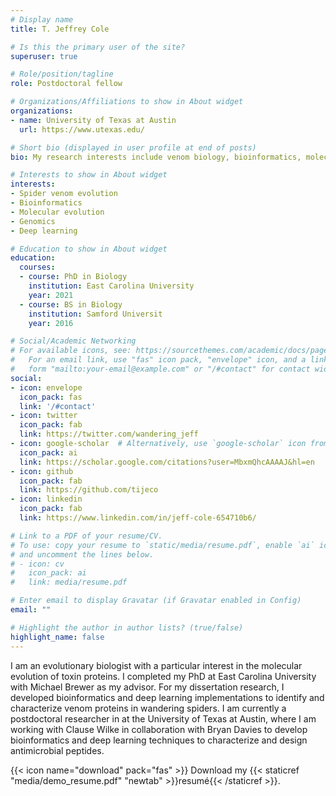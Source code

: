 ```yaml
---
# Display name
title: T. Jeffrey Cole

# Is this the primary user of the site?
superuser: true

# Role/position/tagline
role: Postdoctoral fellow 

# Organizations/Affiliations to show in About widget
organizations:
- name: University of Texas at Austin
  url: https://www.utexas.edu/

# Short bio (displayed in user profile at end of posts)
bio: My research interests include venom biology, bioinformatics, molecular evolution, genomics, and deep learning.

# Interests to show in About widget
interests:
- Spider venom evolution
- Bioinformatics
- Molecular evolution
- Genomics
- Deep learning

# Education to show in About widget
education:
  courses:
  - course: PhD in Biology
    institution: East Carolina University
    year: 2021
  - course: BS in Biology
    institution: Samford Universit
    year: 2016

# Social/Academic Networking
# For available icons, see: https://sourcethemes.com/academic/docs/page-builder/#icons
#   For an email link, use "fas" icon pack, "envelope" icon, and a link in the
#   form "mailto:your-email@example.com" or "/#contact" for contact widget.
social:
- icon: envelope
  icon_pack: fas
  link: '/#contact'
- icon: twitter
  icon_pack: fab
  link: https://twitter.com/wandering_jeff
- icon: google-scholar  # Alternatively, use `google-scholar` icon from `ai` icon pack
  icon_pack: ai
  link: https://scholar.google.com/citations?user=MbxmQhcAAAAJ&hl=en
- icon: github
  icon_pack: fab
  link: https://github.com/tijeco
- icon: linkedin
  icon_pack: fab
  link: https://www.linkedin.com/in/jeff-cole-654710b6/

# Link to a PDF of your resume/CV.
# To use: copy your resume to `static/media/resume.pdf`, enable `ai` icons in `params.toml`, 
# and uncomment the lines below.
# - icon: cv
#   icon_pack: ai
#   link: media/resume.pdf

# Enter email to display Gravatar (if Gravatar enabled in Config)
email: ""

# Highlight the author in author lists? (true/false)
highlight_name: false
---
```


I am an evolutionary biologist with a particular interest in the molecular evolution of toxin proteins. I completed my PhD at East Carolina University with Michael Brewer as my advisor. For my dissertation research, I developed bioinformatics and deep learning implementations to identify and characterize venom proteins in wandering spiders. I am currently a postdoctoral researcher in at the University of Texas at Austin, where I am working with Clause Wilke in collaboration with Bryan Davies to develop bioinformatics and deep learning techniques to characterize and design antimicrobial peptides.






{{< icon name="download" pack="fas" >}} Download my {{< staticref "media/demo_resume.pdf" "newtab" >}}resumé{{< /staticref >}}.
